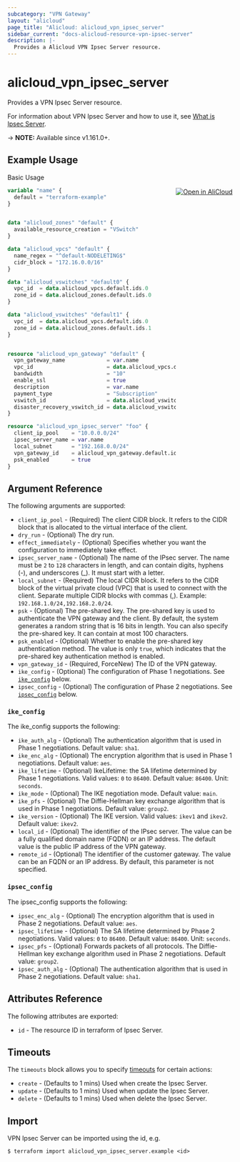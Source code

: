 ```yaml
---
subcategory: "VPN Gateway"
layout: "alicloud"
page_title: "Alicloud: alicloud_vpn_ipsec_server"
sidebar_current: "docs-alicloud-resource-vpn-ipsec-server"
description: |-
  Provides a Alicloud VPN Ipsec Server resource.
---
```


# alicloud_vpn_ipsec_server

Provides a VPN Ipsec Server resource.

For information about VPN Ipsec Server and how to use it, see [What is Ipsec Server](https://www.alibabacloud.com/help/en/doc-detail/205454.html).

-> **NOTE:** Available since v1.161.0+.

## Example Usage
<div class="oics-button" style="float: right;margin: 0 0 -40px 0;">
  <a href="https://api.aliyun.com/api-tools/terraform?resource=alicloud_vpn_ipsec_server&exampleId=37ef967a-53f8-0fe9-8ca2-d517d282dff57818de5d&activeTab=example&spm=docs.r.vpn_ipsec_server.0.37ef967a53" target="_blank">
    <img alt="Open in AliCloud" src="https://img.alicdn.com/imgextra/i1/O1CN01hjjqXv1uYUlY56FyX_!!6000000006049-55-tps-254-36.svg" style="max-height: 44px; margin: 32px auto; max-width: 100%;">
  </a>
</div>

Basic Usage

```terraform
variable "name" {
  default = "terraform-example"
}


data "alicloud_zones" "default" {
  available_resource_creation = "VSwitch"
}

data "alicloud_vpcs" "default" {
  name_regex = "^default-NODELETING$"
  cidr_block = "172.16.0.0/16"
}

data "alicloud_vswitches" "default0" {
  vpc_id  = data.alicloud_vpcs.default.ids.0
  zone_id = data.alicloud_zones.default.ids.0
}

data "alicloud_vswitches" "default1" {
  vpc_id  = data.alicloud_vpcs.default.ids.0
  zone_id = data.alicloud_zones.default.ids.1
}


resource "alicloud_vpn_gateway" "default" {
  vpn_gateway_name             = var.name
  vpc_id                       = data.alicloud_vpcs.default.ids.0
  bandwidth                    = "10"
  enable_ssl                   = true
  description                  = var.name
  payment_type                 = "Subscription"
  vswitch_id                   = data.alicloud_vswitches.default0.ids.0
  disaster_recovery_vswitch_id = data.alicloud_vswitches.default1.ids.0
}

resource "alicloud_vpn_ipsec_server" "foo" {
  client_ip_pool    = "10.0.0.0/24"
  ipsec_server_name = var.name
  local_subnet      = "192.168.0.0/24"
  vpn_gateway_id    = alicloud_vpn_gateway.default.id
  psk_enabled       = true
}
```

## Argument Reference

The following arguments are supported:

* `client_ip_pool` - (Required) The client CIDR block. It refers to the CIDR block that is allocated to the virtual interface of the client.
* `dry_run` - (Optional) The dry run.
* `effect_immediately` - (Optional) Specifies whether you want the configuration to immediately take effect.
* `ipsec_server_name` - (Optional) The name of the IPsec server. The name must be `2` to `128` characters in length, and can contain digits, hyphens (-), and underscores (_). It must start with a letter.
* `local_subnet` - (Required) The local CIDR block. It refers to the CIDR block of the virtual private cloud (VPC) that is used to connect with the client. Separate multiple CIDR blocks with commas (,). Example: `192.168.1.0/24,192.168.2.0/24`.
* `psk` - (Optional) The pre-shared key. The pre-shared key is used to authenticate the VPN gateway and the client. By default, the system generates a random string that is 16 bits in length. You can also specify the pre-shared key. It can contain at most 100 characters.
* `psk_enabled` - (Optional) Whether to enable the pre-shared key authentication method. The value is only `true`, which indicates that the pre-shared key authentication method is enabled.
* `vpn_gateway_id` - (Required, ForceNew) The ID of the VPN gateway.
* `ike_config` - (Optional) The configuration of Phase 1 negotiations. See [`ike_config`](#ike_config) below.
* `ipsec_config` - (Optional) The configuration of Phase 2 negotiations. See [`ipsec_config`](#ipsec_config) below.

### `ike_config`

The ike_config supports the following:

* `ike_auth_alg` - (Optional) The authentication algorithm that is used in Phase 1 negotiations. Default value: `sha1`.
* `ike_enc_alg` - (Optional) The encryption algorithm that is used in Phase 1 negotiations. Default value: `aes`.
* `ike_lifetime` - (Optional) IkeLifetime: the SA lifetime determined by Phase 1 negotiations. Valid values: `0` to `86400`. Default value: `86400`. Unit: `seconds`.
* `ike_mode` - (Optional) The IKE negotiation mode. Default value: `main`.
* `ike_pfs` - (Optional) The Diffie-Hellman key exchange algorithm that is used in Phase 1 negotiations. Default value: `group2`.
* `ike_version` - (Optional) The IKE version. Valid values: `ikev1` and `ikev2`. Default value: `ikev2`.
* `local_id` - (Optional) The identifier of the IPsec server. The value can be a fully qualified domain name (FQDN) or an IP address. The default value is the public IP address of the VPN gateway.
* `remote_id` - (Optional) The identifier of the customer gateway. The value can be an FQDN or an IP address. By default, this parameter is not specified.

### `ipsec_config`

The ipsec_config supports the following:

* `ipsec_enc_alg` - (Optional) The encryption algorithm that is used in Phase 2 negotiations. Default value: `aes`.
* `ipsec_lifetime` - (Optional) The SA lifetime determined by Phase 2 negotiations. Valid values: `0` to `86400`. Default value: `86400`. Unit: `seconds`.
* `ipsec_pfs` - (Optional) Forwards packets of all protocols. The Diffie-Hellman key exchange algorithm used in Phase 2 negotiations. Default value: `group2`.
* `ipsec_auth_alg` - (Optional) The authentication algorithm that is used in Phase 2 negotiations. Default value: `sha1`.

## Attributes Reference

The following attributes are exported:

* `id` - The resource ID in terraform of Ipsec Server.

## Timeouts

The `timeouts` block allows you to specify [timeouts](https://www.terraform.io/docs/configuration-0-11/resources.html#timeouts) for certain actions:

* `create` - (Defaults to 1 mins) Used when create the Ipsec Server.
* `update` - (Defaults to 1 mins) Used when update the Ipsec Server.
* `delete` - (Defaults to 1 mins) Used when delete the Ipsec Server.

## Import

VPN Ipsec Server can be imported using the id, e.g.

```shell
$ terraform import alicloud_vpn_ipsec_server.example <id>
```